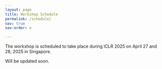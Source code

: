 ```yaml
---
layout: page
title: Workshop Schedule
permalink: /schedule/
nav: true
nav-order: e

---
```


The workshop is scheduled to take place during ICLR 2025 on April 27 and 28, 2025 in Singapore.

Will be updated soon.

